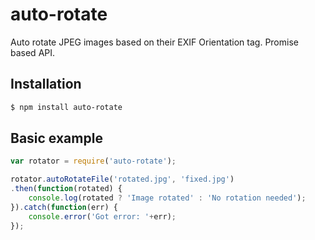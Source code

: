 # auto-rotate
Auto rotate JPEG images based on their EXIF Orientation tag. Promise based API.


## Installation

```bash
$ npm install auto-rotate
```


## Basic example

```Javascript
var rotator = require('auto-rotate');

rotator.autoRotateFile('rotated.jpg', 'fixed.jpg')
.then(function(rotated) {
    console.log(rotated ? 'Image rotated' : 'No rotation needed');
}).catch(function(err) {
    console.error('Got error: '+err);
});
```
